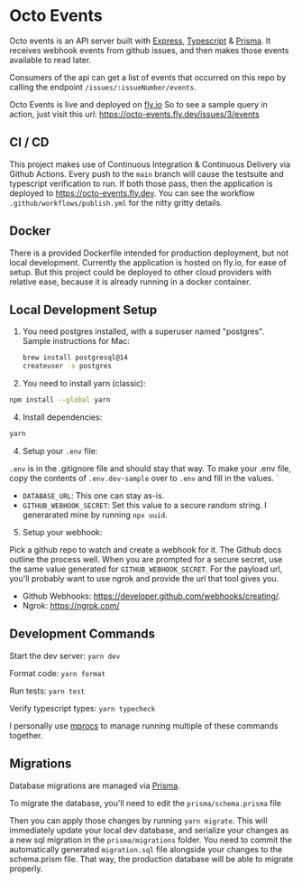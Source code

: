 # Octo Events
Octo events is an API server built with [Express](https://expressjs.com/), [Typescript](https://www.typescriptlang.org/) & [Prisma](https://www.prisma.io/). 
It receives webhook events from github issues, and then makes those events available to read later.

Consumers of the api can get a list of events that occurred on this repo by calling the endpoint `/issues/:issueNumber/events`. 

Octo Events is live and deployed on [fly.io](https://fly.io)
So to see a sample query in action, just visit this url: https://octo-events.fly.dev/issues/3/events

## CI / CD
This project makes use of Continuous Integration & Continuous Delivery via Github Actions.
Every push to the `main` branch will cause the testsuite and typescript verification to run. If both those pass, then the application is deployed to https://octo-events.fly.dev. You can see the workflow `.github/workflows/publish.yml` for the nitty gritty details.

## Docker
There is a provided Dockerfile intended for production deployment, but not local development. 
Currently the application is hosted on fly.io, for ease of setup. But this project could be deployed to other cloud providers with relative ease, because it is already running in a docker container.

## Local Development Setup 
1. You need postgres installed, with a superuser named "postgres".
  Sample instructions for Mac:
    ```sh
    brew install postgresql@14
    createuser -s postgres
    ```

3. You need to install yarn (classic):
```sh
npm install --global yarn
```

4. Install dependencies:
```sh
yarn
```

4. Setup your `.env` file:

`.env` is in the .gitignore file and should stay that way. To make your .env file, copy the contents of `.env.dev-sample` over to `.env` and fill in the values.
`
- `DATABASE_URL`: This one can stay as-is.
- `GITHUB_WEBHOOK_SECRET`: Set this value to a secure random string. I generarated mine by running `npx uuid`. 

5. Setup your webhook:

Pick a github repo to watch and create a webhook for it. The Github docs outline the process well. When you are prompted for a secure secret, use the same value generated for `GITHUB_WEBHOOK_SECRET`.
For the payload url, you'll probably want to use ngrok and provide the url that tool gives you. 

- Github Webhooks: https://developer.github.com/webhooks/creating/.
- Ngrok: https://ngrok.com/


## Development Commands
Start the dev server:
`yarn dev`

Format code:
`yarn format`

Run tests:
`yarn test`

Verify typescript types:
`yarn typecheck`

I personally use [mprocs](https://github.com/pvolok/mprocs) to manage running multiple of these commands together.

## Migrations
Database migrations are managed via [Prisma](https://www.prisma.io/docs/concepts/components/prisma-migrate). 

To migrate the database, you'll need to edit the `prisma/schema.prisma` file

Then you can apply those changes by running `yarn migrate`. This will immediately update your local dev database, and serialize your changes as a new sql migration in the `prisma/migrations` folder.
You need to commit the automatically generated `migration.sql` file alongside your changes to the schema.prism file. That way, the production database will be able to migrate properly.
